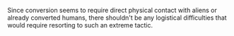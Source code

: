 Since conversion seems to require direct physical contact with aliens or
already converted humans, there shouldn't be any logistical difficulties
that would require resorting to such an extreme tactic.